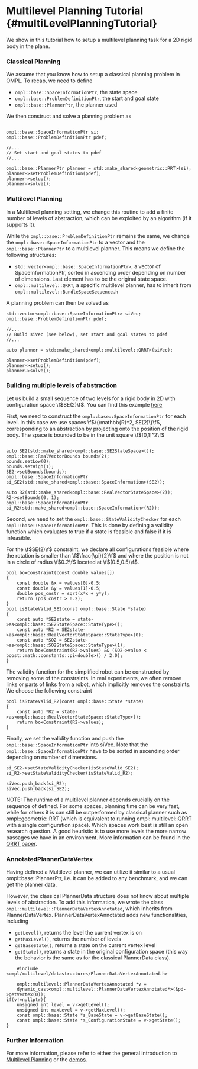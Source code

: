 # Multilevel Planning Tutorial {#multiLevelPlanningTutorial}

We show in this tutorial how to setup a multilevel planning task for a 2D rigid body in the plane. 

### Classical Planning 
We assume that you know how to setup a classical planning problem in OMPL. To recap, we need to define  
- `ompl::base::SpaceInformationPtr`, the state space
- `ompl::base::ProblemDefinitionPtr`, the start and goal state
- `ompl::base::PlannerPtr`, the planner used

We then construct and solve a planning problem as

~~~{.cpp}

ompl::base::SpaceInformationPtr si;
ompl::base::ProblemDefinitionPtr pdef; 

//...
// Set start and goal states to pdef
//...

ompl::base::PlannerPtr planner = std::make_shared<geometric::RRT>(si);
planner->setProblemDefinition(pdef);
planner->setup();
planner->solve();

~~~

### Multilevel Planning 

In a Multilevel planning setting, we change this routine to add a finite
number of levels of abstraction, which can be exploited by an algorithm (if it
supports it).

While the `ompl::base::ProblemDefinitionPtr` remains the same, we change the `ompl::base::SpaceInformationPtr` to a vector and the `ompl::base::PlannerPtr` to a multilevel planner. This means we define the following structures:

- `std::vector<ompl::base::SpaceInformationPtr>`, a vector of
  SpaceInformationPtr, sorted in
  ascending order depending on number of dimensions. Last element has to be the
original state space.
- `ompl::multilevel::QRRT`, a specific multilevel planner, has to inherit from `ompl::multilevel::BundleSpaceSequence.h`

A planning problem can then be solved as

~~~{.cpp}
std::vector<ompl::base::SpaceInformationPtr> siVec; 
ompl::base::ProblemDefinitionPtr pdef; 

//...
// Build siVec (see below), set start and goal states to pdef
//...

auto planner = std::make_shared<ompl::multilevel::QRRT>(siVec);

planner->setProblemDefinition(pdef);
planner->setup();
planner->solve();
~~~

### Building multiple levels of abstraction

Let us build a small sequence of two levels for a rigid body in 2D with
configuration space 
\f$SE(2)\f$. You can find this example [here](MultiLevelPlanningRigidBody2D_8cpp_source.html)

First, we need to construct the `ompl::base::SpaceInformationPtr` for each level. In
this case we use spaces
\f$\{\mathbb{R}^2, SE(2)\}\f$, corresponding to an abstraction by projecting
onto the position of the rigid body. The space is bounded to be in the unit square
\f$[0,1]^2\f$

~~~{.cpp}

auto SE2(std::make_shared<ompl::base::SE2StateSpace>());
ompl::base::RealVectorBounds bounds(2);
bounds.setLow(0);
bounds.setHigh(1);
SE2->setBounds(bounds);
ompl::base::SpaceInformationPtr si_SE2(std::make_shared<ompl::base::SpaceInformation>(SE2));

auto R2(std::make_shared<ompl::base::RealVectorStateSpace>(2));
R2->setBounds(0, 1);
ompl::base::SpaceInformationPtr si_R2(std::make_shared<ompl::base::SpaceInformation>(R2));
~~~

Second, we need to set the `ompl::base::StateValidityChecker` for each
`ompl::base::SpaceInformationPtr`. This is done by defining a validity function
which evaluates to true if a state is feasible and false if it is infeasible. 

For the \f$SE(2)\f$ constraint, we declare all configurations feasible where the
rotation is smaller than \f$\frac{\pi}{2}\f$ and where the position is not in a
circle of radius \f$0.2\f$ located at \f$(0.5,0.5)\f$.

~~~{.cpp}
bool boxConstraint(const double values[])
{
    const double &x = values[0]-0.5;
    const double &y = values[1]-0.5;
    double pos_cnstr = sqrt(x*x + y*y);
    return (pos_cnstr > 0.2);
}
bool isStateValid_SE2(const ompl::base::State *state) 
{
    const auto *SE2state = state->as<ompl::base::SE2StateSpace::StateType>();
    const auto *R2 = SE2state->as<ompl::base::RealVectorStateSpace::StateType>(0);
    const auto *SO2 = SE2state->as<ompl::base::SO2StateSpace::StateType>(1);
    return boxConstraint(R2->values) && (SO2->value < boost::math::constants::pi<double>() / 2.0);
}
~~~

The validity function for the simplified robot can be constructed by removing some of the constraints. In real experiments, we often remove links or parts of links from a robot, which implicitly removes the constraints. We choose the following constraint

~~~{.cpp}
bool isStateValid_R2(const ompl::base::State *state) 
{ 
    const auto *R2 = state->as<ompl::base::RealVectorStateSpace::StateType>();
    return boxConstraint(R2->values);
}
~~~

Finally, we set the validity function and push the
`ompl::base::SpaceInformationPtr` into siVec. Note that the
`ompl::base::SpaceInformationPtr` have to be sorted in ascending order depending
on number of dimensions. 

~~~{.cpp}
si_SE2->setStateValidityChecker(isStateValid_SE2);
si_R2->setStateValidityChecker(isStateValid_R2);

siVec.push_back(si_R2);
siVec.push_back(si_SE2);
~~~

NOTE: The runtime of a multilevel planner depends crucially on the sequence
of defined. For some spaces, planning time can be very fast,
while for others it is can still be outperformed by classical planner such as
ompl::geometric::RRT (which is equivalent to running ompl::multilevel::QRRT with
a single configuration space). Which spaces work best is still an open research
question. A good heuristic is to use more levels the more narrow
passages we have in an environment. More information can be found in the [QRRT
paper](https://arxiv.org/abs/1906.01350).

### AnnotatedPlannerDataVertex

Having defined a Multilevel planner, we can utilize it similar to a usual
ompl::base::PlannerPtr, i.e. it can be added to any benchmark, and we can get
the planner data.

However, the classical PlannerData structure does not know about multiple levels
of abstraction. To add
this information, we wrote the class `ompl::multilevel::PlannerDataVertexAnnotated`, which
inherits from PlannerDataVertex. PlannerDataVertexAnnotated adds new
functionalities, including

- `getLevel()`, returns the level the current vertex is on
- `getMaxLevel()`, returns the number of levels
- `getBaseState()`, returns a state on the current
  vertex level
- `getState()`, returns a state in the original configuration space (this way
    the behavior is the same as for the classical PlannerData class).

~~~{.cpp}
    #include <ompl/multilevel/datastructures/PlannerDataVertexAnnotated.h>

    ompl::multilevel::PlannerDataVertexAnnotated *v = 
    dynamic_cast<ompl::multilevel::PlannerDataVertexAnnotated*>(&pd->getVertex(0));
if(v!=nullptr){
    unsigned int level = v->getLevel();
    unsigned int maxLevel = v->getMaxLevel();
    const ompl::base::State *s_BaseState = v->getBaseState();
    const ompl::base::State *s_ConfigurationState = v->getState();
}
~~~
### Further Information

For more information, please refer to either the general introduction to [Multilevel Planning](multiLevelPlanning.html) or the [demos](group__demos.html).
